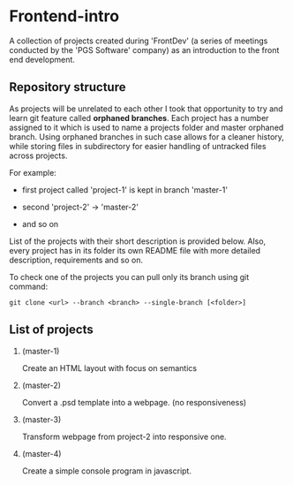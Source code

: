 # Frontend-intro

A collection of projects created during 'FrontDev' (a series of meetings conducted by the 'PGS Software' company) as an introduction to the front end development.

## Repository structure

As projects will be unrelated to each other I took that opportunity to try and learn git feature called **orphaned branches**. Each project has a number assigned to it which is used to name a projects folder and master orphaned branch. Using orphaned branches in such case allows for a cleaner history, while storing files in subdirectory for easier handling of untracked files across projects.

For example:

* first project called 'project-1' is kept in branch 'master-1'

* second 'project-2' -> 'master-2'

* and so on

List of the projects with their short description is provided below. Also, every project has in its folder its own README file with more detailed description, requirements and so on.

To check one of the projects you can pull only its branch using git command:

```
git clone <url> --branch <branch> --single-branch [<folder>]
```

## List of projects

1. (master-1)

   Create an HTML layout with focus on semantics

2. (master-2)

   Convert a .psd template into a webpage. (no responsiveness)

3. (master-3)

   Transform webpage from project-2 into responsive one.

4. (master-4)

   Create a simple console program in javascript.